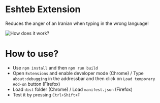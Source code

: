 # Eshteb Extension
Reduces the anger of an Iranian when typing in the wrong language!

![How does it work?](https://i.postimg.cc/hPg3JhJP/eshteb.gif)

# How to use?
- Use `npm install` and then `npm run build`
- Open `Extensions` and enable developer mode (Chrome) / Type `about:debugging` in the addressbar and then click on `Load temporary Add-on` button (Firefox)
- Load `dist` folder (Chrome) / Load `manifest.json` (Firefox)
- Test it by pressing `Ctrl+Shift+F`
